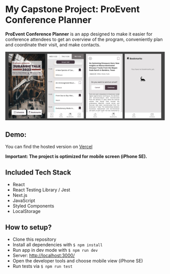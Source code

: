 # My Capstone Project: ProEvent Conference Planner

**ProEvent Conference Planner** is an app designed to make it easier for conference attendees to get an overview of the program, conveniently plan and coordinate their visit, and make contacts.

![Screenshots](/public/images/app-screenshots.png)

## Demo:

You can find the hosted version on [Vercel](https://capstone-project-proevent.vercel.app/)

**Important: The project is optimized for mobile screen (iPhone SE).**

## Included Tech Stack

- React
- React Testing Library / Jest
- Next.js
- JavaScript
- Styled Components
- LocalStorage

## How to setup?

- Clone this repository
- Install all dependencies with `$ npm install`
- Run app in dev mode with `$ npm run dev`
- Server: [http://localhost:3000/](http://localhost:3000/)
- Open the developer tools and choose mobile view (iPhone SE)
- Run tests via `$ npm run test`

